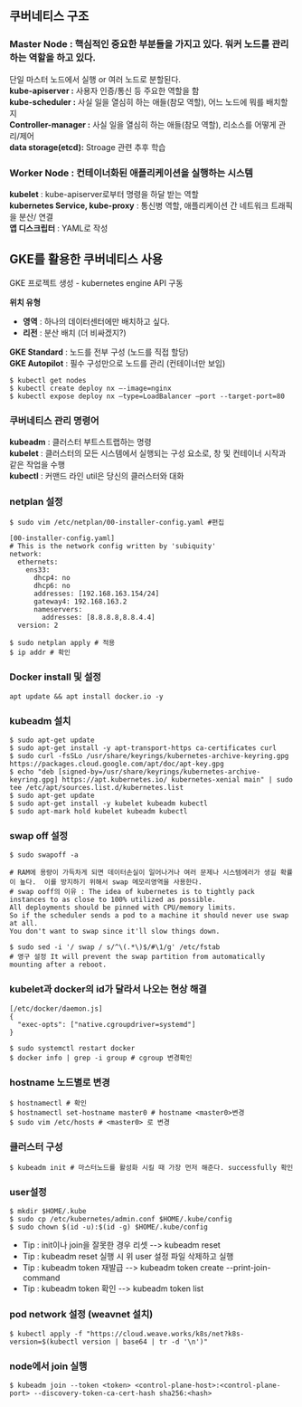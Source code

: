 
## 쿠버네티스 구조
### Master Node : 핵심적인 중요한 부분들을 가지고 있다. 워커 노드를 관리 하는 역할을 하고 있다.
단일 마스터 노드에서 실행 or 여러 노드로 분할된다.  
**kube-apiserver :** 사용자 인증/통신 등 주요한 역할을 함  
**kube-scheduler :** 사실 일을 열심히 하는 애들(참모 역할), 어느 노드에 뭐를 배치할지  
**Controller-manager :** 사실 일을 열심히 하는 애들(참모 역할), 리소스를 어떻게 관리/제어  
**data storage(etcd):** Stroage 관련 추후 학습
### Worker Node : 컨테이너화된 애플리케이션을 실행하는 시스템
**kubelet** : kube-apiserver로부터 명령을 하달 받는 역할  
**kubernetes Service, kube-proxy** : 통신병 역할, 애플리케이션 간 네트워크 트래픽을 분산/ 연결  
**앱 디스크립터** : YAML로 작성  

## GKE를 활용한 쿠버네티스 사용
GKE 프로젝트 생성 - kubernetes engine API 구동  

**위치 유형**
 - **영역** : 하나의 데이터센터에만 배치하고 싶다.  
 - **리전** : 분산 배치 (더 비싸겠지?)

**GKE Standard** : 노드를 전부 구성 (노드를 직접 할당)  
**GKE Autopilot** : 필수 구성만으로 노드를 관리 (컨테이너만 보임)  

```
$ kubectl get nodes
$ kubectl create deploy nx –-image=nginx
$ kubectl expose deploy nx –type=LoadBalancer –port --target-port=80
```
### 쿠버네티스 관리 명령어
**kubeadm** : 클러스터 부트스트랩하는 명령  
**kubelet** : 클러스터의 모든 시스템에서 실행되는 구성 요소로, 창 및 컨테이너 시작과 같은 작업을 수행  
**kubectl** : 커맨드 라인 util은 당신의 클러스터와 대화


### netplan  설정
```
$ sudo vim /etc/netplan/00-installer-config.yaml #편집
```
```
[00-installer-config.yaml]
# This is the network config written by 'subiquity'
network:
  ethernets:
    ens33:
      dhcp4: no
      dhcp6: no
      addresses: [192.168.163.154/24]
      gateway4: 192.168.163.2
      nameservers:
        addresses: [8.8.8.8,8.8.4.4]
  version: 2
```
```
$ sudo netplan apply # 적용
$ ip addr # 확인
```

### Docker install 및 설정
```
apt update && apt install docker.io -y
```

### kubeadm 설치
```
$ sudo apt-get update
$ sudo apt-get install -y apt-transport-https ca-certificates curl
$ sudo curl -fsSLo /usr/share/keyrings/kubernetes-archive-keyring.gpg https://packages.cloud.google.com/apt/doc/apt-key.gpg
$ echo "deb [signed-by=/usr/share/keyrings/kubernetes-archive-keyring.gpg] https://apt.kubernetes.io/ kubernetes-xenial main" | sudo tee /etc/apt/sources.list.d/kubernetes.list
$ sudo apt-get update
$ sudo apt-get install -y kubelet kubeadm kubectl
$ sudo apt-mark hold kubelet kubeadm kubectl
```

### swap off 설정
```
$ sudo swapoff -a

# RAM에 용량이 가득차게 되면 데이터손실이 일어나거나 여러 문제나 시스템에러가 생길 확률이 높다.  이를 방지하기 위해서 swap 메모리영역을 사용한다.
# swap ooff의 이유 : The idea of kubernetes is to tightly pack instances to as close to 100% utilized as possible.  
All deployments should be pinned with CPU/memory limits.  
So if the scheduler sends a pod to a machine it should never use swap at all.  
You don't want to swap since it'll slow things down.

$ sudo sed -i '/ swap / s/^\(.*\)$/#\1/g' /etc/fstab   
# 영구 설정 It will prevent the swap partition from automatically mounting after a reboot.
```

### kubelet과 docker의 id가 달라서 나오는 현상 해결

```
[/etc/docker/daemon.js]
{
  "exec-opts": ["native.cgroupdriver=systemd"]
}
```
```
$ sudo systemctl restart docker
$ docker info | grep -i group # cgroup 변경확인
```
### hostname 노드별로 변경
```
$ hostnamectl # 확인
$ hostnamectl set-hostname master0 # hostname <master0>변경
$ sudo vim /etc/hosts # <master0> 로 변경
```

### 클러스터 구성
```
$ kubeadm init # 마스터노드를 활성화 시킬 때 가장 먼저 해준다. successfully 확인
```

### user설정
```
$ mkdir $HOME/.kube
$ sudo cp /etc/kubernetes/admin.conf $HOME/.kube/config
$ sudo chown $(id -u):$(id -g) $HOME/.kube/config
```
* Tip : init이나 join을 잘못한 경우 리셋 --> kubeadm reset  
* Tip : kubeadm reset 실행 시 위 user 설정 파일 삭제하고 실행  
* Tip : kubeadm token 재발급 --> kubeadm token create --print-join-command
* Tip : kubeadm token 확인 --> kubeadm token list  



### pod network 설정 (weavnet 설치)
```
$ kubectl apply -f "https://cloud.weave.works/k8s/net?k8s-version=$(kubectl version | base64 | tr -d '\n')"
```

### node에서 join 실행
```
$ kubeadm join --token <token> <control-plane-host>:<control-plane-port> --discovery-token-ca-cert-hash sha256:<hash>
```
